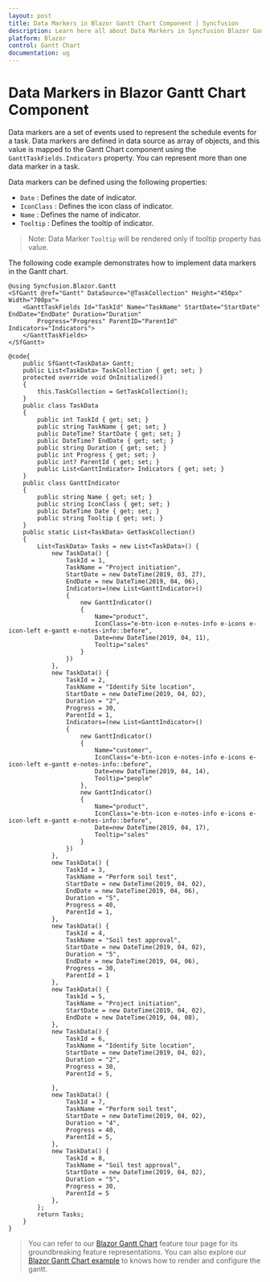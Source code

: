 ```yaml
---
layout: post
title: Data Markers in Blazor Gantt Chart Component | Syncfusion
description: Learn here all about Data Markers in Syncfusion Blazor Gantt Chart component and more.
platform: Blazor
control: Gantt Chart
documentation: ug
---
```


# Data Markers in Blazor Gantt Chart Component

Data markers are a set of events used to represent the schedule events for a task. Data markers are defined in data source as array of objects, and this value is mapped to the Gantt Chart component using the `GanttTaskFields.Indicators` property. You can represent more than one data marker in a task.

Data markers can be defined using the following properties:

* `Date` : Defines the date of indicator.
* `IconClass` : Defines the icon class of indicator.
* `Name` : Defines the name of indicator.
* `Tooltip` : Defines the tooltip of indicator.

>Note: Data Marker `Tooltip` will be rendered only if tooltip property has value.

The following code example demonstrates how to implement data markers in the Gantt chart.

```cshtml
@using Syncfusion.Blazor.Gantt
<SfGantt @ref="Gantt" DataSource="@TaskCollection" Height="450px" Width="700px">
    <GanttTaskFields Id="TaskId" Name="TaskName" StartDate="StartDate" EndDate="EndDate" Duration="Duration"
        Progress="Progress" ParentID="ParentId" Indicators="Indicators">
    </GanttTaskFields>
</SfGantt>

@code{
    public SfGantt<TaskData> Gantt;
    public List<TaskData> TaskCollection { get; set; }
    protected override void OnInitialized()
    {
        this.TaskCollection = GetTaskCollection();
    }
    public class TaskData
    {
        public int TaskId { get; set; }
        public string TaskName { get; set; }
        public DateTime? StartDate { get; set; }
        public DateTime? EndDate { get; set; }
        public string Duration { get; set; }
        public int Progress { get; set; }
        public int? ParentId { get; set; }
        public List<GanttIndicator> Indicators { get; set; }
    }
    public class GanttIndicator
    {
        public string Name { get; set; }
        public string IconClass { get; set; }
        public DateTime Date { get; set; }
        public string Tooltip { get; set; }
    }
    public static List<TaskData> GetTaskCollection()
    {
        List<TaskData> Tasks = new List<TaskData>() {
            new TaskData() {
                TaskId = 1,
                TaskName = "Project initiation",
                StartDate = new DateTime(2019, 03, 27),
                EndDate = new DateTime(2019, 04, 06),
                Indicators=(new List<GanttIndicator>()
                {
                    new GanttIndicator()
                    {
                        Name="product",
                        IconClass="e-btn-icon e-notes-info e-icons e-icon-left e-gantt e-notes-info::before",
                        Date=new DateTime(2019, 04, 11),
                        Tooltip="sales"
                    }
                })
            },
            new TaskData() {
                TaskId = 2,
                TaskName = "Identify Site location",
                StartDate = new DateTime(2019, 04, 02),
                Duration = "2",
                Progress = 30,
                ParentId = 1,
                Indicators=(new List<GanttIndicator>()
                {
                    new GanttIndicator()
                    {
                        Name="customer",
                        IconClass="e-btn-icon e-notes-info e-icons e-icon-left e-gantt e-notes-info::before",
                        Date=new DateTime(2019, 04, 14),
                        Tooltip="people"
                    },
                    new GanttIndicator()
                    {
                        Name="product",
                        IconClass="e-btn-icon e-notes-info e-icons e-icon-left e-gantt e-notes-info::before",
                        Date=new DateTime(2019, 04, 17),
                        Tooltip="sales"
                    }
                })
            },
            new TaskData() {
                TaskId = 3,
                TaskName = "Perform soil test",
                StartDate = new DateTime(2019, 04, 02),
                EndDate = new DateTime(2019, 04, 06),
                Duration = "5",
                Progress = 40,
                ParentId = 1,
            },
            new TaskData() {
                TaskId = 4,
                TaskName = "Soil test approval",
                StartDate = new DateTime(2019, 04, 02),
                Duration = "5",
                EndDate = new DateTime(2019, 04, 06),
                Progress = 30,
                ParentId = 1
            },
            new TaskData() {
                TaskId = 5,
                TaskName = "Project initiation",
                StartDate = new DateTime(2019, 04, 02),
                EndDate = new DateTime(2019, 04, 08),
            },
            new TaskData() {
                TaskId = 6,
                TaskName = "Identify Site location",
                StartDate = new DateTime(2019, 04, 02),
                Duration = "2",
                Progress = 30,
                ParentId = 5,

            },
            new TaskData() {
                TaskId = 7,
                TaskName = "Perform soil test",
                StartDate = new DateTime(2019, 04, 02),
                Duration = "4",
                Progress = 40,
                ParentId = 5,
            },
            new TaskData() {
                TaskId = 8,
                TaskName = "Soil test approval",
                StartDate = new DateTime(2019, 04, 02),
                Duration = "5",
                Progress = 30,
                ParentId = 5
            },
        };
        return Tasks;
    }
}
```

> You can refer to our [Blazor Gantt Chart](https://www.syncfusion.com/blazor-components/blazor-gantt-chart) feature tour page for its groundbreaking feature representations. You can also explore our [Blazor Gantt Chart example](https://blazor.syncfusion.com/demos/gantt-chart/default-functionalities?theme=bootstrap4) to knows how to render and configure the gantt.